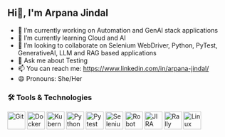   ## Hi👋, I'm Arpana Jindal


  - 🔭 I’m currently working on Automation and GenAI stack applications
  - 🌱 I’m currently learning Cloud and AI 
  - 👯 I’m looking to collaborate on Selenium WebDriver, Python, PyTest, GenerativeAI, LLM and RAG based applications
  - 💬 Ask me about Testing
  - 📫 You can reach me: https://www.linkedin.com/in/arpana-jindal/
  - 😄 Pronouns: She/Her

<!--
- 🤔 I’m looking for help with ...
- ⚡ Fun fact: ...
-->

### 🛠️ Tools & Technologies

<p align="left">
  <img src="https://cdn.jsdelivr.net/gh/devicons/devicon/icons/git/git-original.svg" alt="Git" width="40" height="40"/>
  <img src="https://cdn.jsdelivr.net/gh/devicons/devicon/icons/docker/docker-original.svg" alt="Docker" width="40" height="40"/>
  <img src="https://cdn.jsdelivr.net/gh/devicons/devicon/icons/kubernetes/kubernetes-plain.svg" alt="Kubernetes" width="40" height="40"/>
  <img src="https://cdn.jsdelivr.net/gh/devicons/devicon/icons/python/python-original.svg" alt="Python" width="40" height="40"/>
  <img src="https://cdn.jsdelivr.net/gh/devicons/devicon/icons/pytest/pytest-original.svg" alt="Pytest" width="40" height="40"/>
  <img src="https://cdn.jsdelivr.net/gh/devicons/devicon/icons/selenium/selenium-original.svg" alt="Selenium WebDriver" width="40" height="40"/>
  <img src="https://raw.githubusercontent.com/robotframework/robotframework.github.com/master/assets/images/robot-framework-logo.png" alt="Robot Framework" width="40" height="40"/>
  <img src="https://cdn.jsdelivr.net/gh/devicons/devicon/icons/jira/jira-original.svg" alt="JIRA" width="40" height="40"/>
  <img src="https://upload.wikimedia.org/wikipedia/commons/thumb/d/db/Rally_software_logo.svg/512px-Rally_software_logo.svg.png" alt="Rally" width="40" height="40"/>
  <img src="https://cdn.jsdelivr.net/gh/devicons/devicon/icons/linux/linux-original.svg" alt="Linux" width="40" height="40"/>
</p>

  
